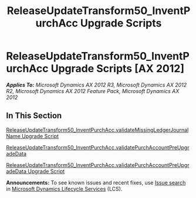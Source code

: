 ﻿---
title: ReleaseUpdateTransform50_InventPurchAcc Upgrade Scripts
TOCTitle: ReleaseUpdateTransform50_InventPurchAcc Upgrade Scripts
ms:assetid: 8cfb2c80-9711-4b61-b4ec-efce7ddc7d5d
ms:mtpsurl: https://msdn.microsoft.com/en-us/library/JJ736471(v=AX.60)
ms:contentKeyID: 49709660
ms.date: 05/18/2015
mtps_version: v=AX.60
---

# ReleaseUpdateTransform50\_InventPurchAcc Upgrade Scripts [AX 2012]


_**Applies To:** Microsoft Dynamics AX 2012 R3, Microsoft Dynamics AX 2012 R2, Microsoft Dynamics AX 2012 Feature Pack, Microsoft Dynamics AX 2012_

## In This Section

[ReleaseUpdateTransform50\_InventPurchAcc.validateMissingLedgerJournalName Upgrade Script](releaseupdatetransform50-inventpurchacc-validatemissingledgerjournalname-upgrade-script.md)

[ReleaseUpdateTransform50\_InventPurchAcc.validatePurchAccountPreUpgradeData](releaseupdatetransform50-inventpurchacc-validatepurchaccountpreupgradedata.md)

[ReleaseUpdateTransform50\_InventPurchAcc.validatePurchAccountPreUpgradeData Upgrade Script](releaseupdatetransform50-inventpurchacc-validatepurchaccountpreupgradedata-upgrade-script.md)

  
**Announcements:** To see known issues and recent fixes, use [Issue search](http://go.microsoft.com/fwlink/?linkid=389258) in [Microsoft Dynamics Lifecycle Services](http://go.microsoft.com/fwlink/?linkid=306505) (LCS).

